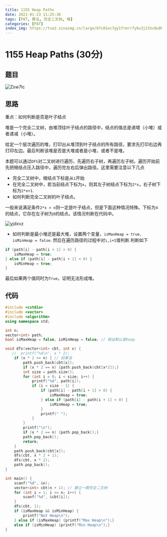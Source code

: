```yaml
---
title: 1155 Heap Paths
date: 2021-01-23 11:25:36
tags: [PAT, 算法, 完全二叉树, 堆]
categories: [PAT]
index_img: https://tva2.sinaimg.cn/large/87c01ec7gy1frmrr7y6u3j21hc0u0k0c.jpg
---
```


# 1155 Heap Paths (30分)

## 题目

![Zsw7lc](https://gitee.com/yoyhm/oss/raw/master/uPic/Zsw7lc.png)

## 思路

重点：如何判断是否是叶子结点

堆是一个完全二叉树，由堆顶往叶子结点的路径中，结点的值总是递增（小堆）或者递减（小堆）。

给定一个层次遍历的堆，打印出从堆顶到叶子结点的所有路径，要求先打印右边再打印左边。最后判断该堆是否是大堆或者是小堆，或者不是堆。

本题可以通过`DFS`对二叉树进行遍历，先遍历右子树，再遍历左子树。遍历开始前先把根结点压入路径中，遍历完左右后弹出路径。这里需要注意以下几点

- 完全二叉树中，根结点下标是从`1`开始
- 在完全二叉树中，若当前结点下标为`x`，则其左子树结点下标为`2*x`，右子树下标为`2*x+1`.
- 如何判断完全二叉树的叶子结点。

一般来说满足条件`2*x > n`则一定是叶子结点，但是下面这种情况特殊。下标为`4`的结点，它存在左子树为`8`的结点。该情况判断在代码中。

![yjdxvz](https://gitee.com/yoyhm/oss/raw/master/uPic/yjdxvz.png)

- 如何判断是最小堆还是最大堆，设置两个变量，`isMaxHeap = true, isMinHeap = false`. 然后在遍历路径的过程中对`i,i+1`值判断.判断如下

```C++
if (path[i] - path[i + 1] > 0) {
	isMaxHeap = true;
} else if (path[i] - path[i + 1] < 0) {
	isMinHeap = true;
}
```

最后如果两个值同时为`True`，证明无法形成堆。

## 代码

```C++
#include <cstdio>
#include <vector>
#include <algorithm>
using namespace std;

int n;
vector<int> path;
bool isMaxHeap = false, isMinHeap = false; // 假设默认是heap

void dfs(vector<int> cbt, int x) {
   //  printf("%d\n", x * 2);
    if (x * 2 >= n) { // 如果没
        path.push_back(cbt[x]);
        if (x * 2 == n) {path.push_back(cbt[x*2]);}
        int size = path.size();
        for (int i = 0; i < size; i++) {
            printf("%d", path[i]);
            if (i < size - 1) {
                if (path[i] - path[i + 1] > 0) {
                    isMaxHeap = true;
                } else if (path[i] - path[i + 1] < 0) {
                    isMinHeap = true;
                }
                printf(" ");
            }
        }
        printf("\n");
        if (x * 2 == n) {path.pop_back();}
        path.pop_back();
        return;
    }
    path.push_back(cbt[x]);
    dfs(cbt, x * 2 + 1);
    dfs(cbt, x * 2);
    path.pop_back();
}

int main() {
    scanf("%d", &n);
    vector<int> cbt(n + 1); // 建立一颗完全二叉树
    for (int i = 1; i <= n; i++) {
        scanf("%d", &cbt[i]);
    }
    dfs(cbt, 1);
    if (isMaxHeap && isMinHeap) {
        printf("Not Heap\n");
    } else if (isMaxHeap) {printf("Max Heap\n");}
    else if (isMinHeap) {printf("Min Heap\n");}
}

```
